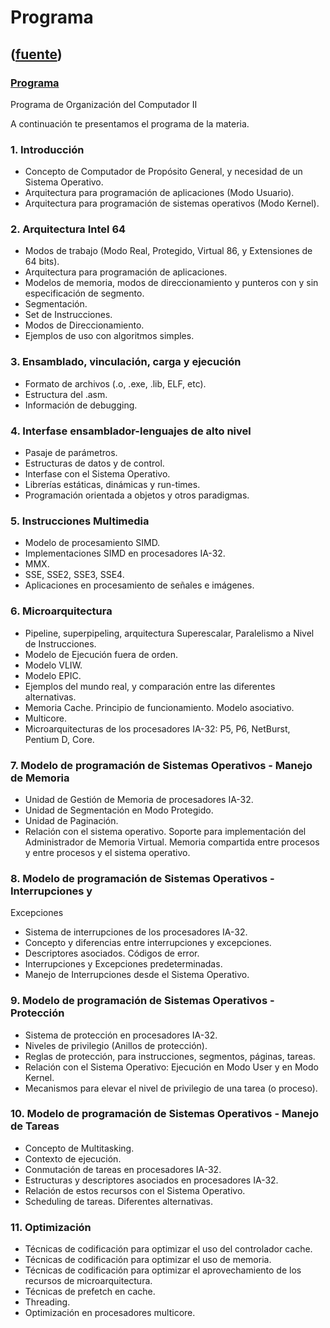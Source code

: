 # Programa
([fuente](https://campus.exactas.uba.ar/course/view.php?id=998&section=1))
---
### [Programa](https://campus.exactas.uba.ar/course/view.php?id=998&section=1)

Programa de Organización del Computador II

A continuación te presentamos el programa de la materia.

### 1\. Introducción

  - Concepto de Computador de Propósito General, y necesidad de un Sistema Operativo.
  - Arquitectura para programación de aplicaciones (Modo Usuario).
  - Arquitectura para programación de sistemas operativos (Modo Kernel).

### 2\. Arquitectura Intel 64

  - Modos de trabajo (Modo Real, Protegido, Virtual 86, y Extensiones de 64 bits).
  - Arquitectura para programación de aplicaciones.
  - Modelos de memoria, modos de direccionamiento y punteros con y sin especificación de segmento.
  - Segmentación.
  - Set de Instrucciones.
  - Modos de Direccionamiento.
  - Ejemplos de uso con algoritmos simples.

### 3\. Ensamblado, vinculación, carga y ejecución

  - Formato de archivos (.o, .exe, .lib, ELF, etc).
  - Estructura del .asm.
  - Información de debugging.

### 4\. Interfase ensamblador-lenguajes de alto nivel

  - Pasaje de parámetros.
  - Estructuras de datos y de control.
  - Interfase con el Sistema Operativo.
  - Librerías estáticas, dinámicas y run-times.
  - Programación orientada a objetos y otros paradigmas.

### 5\. Instrucciones Multimedia

  - Modelo de procesamiento SIMD.
  - Implementaciones SIMD en procesadores IA-32.
  - MMX.
  - SSE, SSE2, SSE3, SSE4.
  - Aplicaciones en procesamiento de señales e imágenes.

### 6\. Microarquitectura

  - Pipeline, superpipeling, arquitectura Superescalar, Paralelismo a Nivel de Instrucciones.
  - Modelo de Ejecución fuera de orden.
  - Modelo VLIW.
  - Modelo EPIC.
  - Ejemplos del mundo real, y comparación entre las diferentes alternativas.
  - Memoria Cache. Principio de funcionamiento. Modelo asociativo.
  - Multicore.
  - Microarquitecturas de los procesadores IA-32: P5, P6, NetBurst, Pentium D, Core.

### 7\. Modelo de programación de Sistemas Operativos - Manejo de Memoria

  - Unidad de Gestión de Memoria de procesadores IA-32.
  - Unidad de Segmentación en Modo Protegido.
  - Unidad de Paginación.
  - Relación con el sistema operativo. Soporte para implementación del Administrador de Memoria Virtual. Memoria compartida entre procesos y entre procesos y el sistema operativo.

### 8\. Modelo de programación de Sistemas Operativos - Interrupciones y
Excepciones

  - Sistema de interrupciones de los procesadores IA-32.
  - Concepto y diferencias entre interrupciones y excepciones.
  - Descriptores asociados. Códigos de error.
  - Interrupciones y Excepciones predeterminadas.
  - Manejo de Interrupciones desde el Sistema Operativo.

### 9\. Modelo de programación de Sistemas Operativos - Protección

  - Sistema de protección en procesadores IA-32.
  - Niveles de privilegio (Anillos de protección).
  - Reglas de protección, para instrucciones, segmentos, páginas, tareas.
  - Relación con el Sistema Operativo: Ejecución en Modo User y en Modo Kernel.
  - Mecanismos para elevar el nivel de privilegio de una tarea (o proceso).

### 10\. Modelo de programación de Sistemas Operativos - Manejo de Tareas

  - Concepto de Multitasking.
  - Contexto de ejecución.
  - Conmutación de tareas en procesadores IA-32.
  - Estructuras y descriptores asociados en procesadores IA-32.
  - Relación de estos recursos con el Sistema Operativo.
  - Scheduling de tareas. Diferentes alternativas.

### 11\. Optimización

  - Técnicas de codificación para optimizar el uso del controlador cache.
  - Técnicas de codificación para optimizar el uso de memoria.
  - Técnicas de codificación para optimizar el aprovechamiento de los recursos de microarquitectura.
  - Técnicas de prefetch en cache.
  - Threading.
  - Optimización en procesadores multicore.

